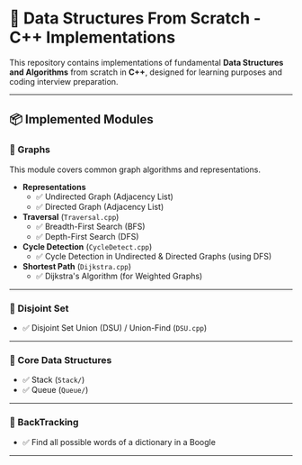 # 🚀 Data Structures From Scratch - C++ Implementations

This repository contains implementations of fundamental **Data Structures and Algorithms** from scratch in **C++**, designed for learning purposes and coding interview preparation.

---

## 📦 Implemented Modules

### 🔹 Graphs

This module covers common graph algorithms and representations.

- **Representations**
  - ✅ Undirected Graph (Adjacency List)
  - ✅ Directed Graph (Adjacency List)
- **Traversal** (`Traversal.cpp`)
  - ✅ Breadth-First Search (BFS)
  - ✅ Depth-First Search (DFS)
- **Cycle Detection** (`CycleDetect.cpp`)
  - ✅ Cycle Detection in Undirected & Directed Graphs (using DFS)
- **Shortest Path** (`Dijkstra.cpp`)
  - ✅ Dijkstra's Algorithm (for Weighted Graphs)

---

### 🔹 Disjoint Set

- ✅ Disjoint Set Union (DSU) / Union-Find (`DSU.cpp`)

---

### 🔹 Core Data Structures

- ✅ Stack (`Stack/`)
- ✅ Queue (`Queue/`)

---

### 🔹 BackTracking

- ✅ Find all possible words of a dictionary in a Boogle

---